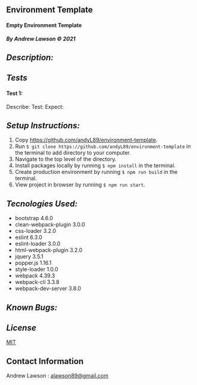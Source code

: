 ## Environment Template
#### Empty Environment Template
***By Andrew Lawson © 2021***

## *Description:*


## *Tests*
#### Test 1:
Describe: 
Test: 
Expect: 


## *Setup Instructions:*

1. Copy https://github.com/andyL89/environment-template.
2. Run `$ git clone https://github.com/andyL89/environment-template` in the terminal to add directory to your computer.
3. Navigate to the top level of the directory.
4. Install packages locally by running `$ npm install` in the terminal.
5. Create production environment by running `$ npm run build` in the terminal.
5. View project in browser by running `$ npm run start`.

## *Tecnologies Used:*
* bootstrap 4.6.0
* clean-webpack-plugin 3.0.0
* css-loader 3.2.0
* eslint 6.3.0
* eslint-loader 3.0.0
* html-webpack-plugin 3.2.0
* jquery 3.5.1
* popper.js 1.16.1
* style-loader 1.0.0
* webpack 4.39.3
* webpack-cli 3.3.8
* webpack-dev-server 3.8.0


## *Known Bugs:*




## *License*

[MIT](LICENSE.txt)

## Contact Information

Andrew Lawson : alawson89@gmail.com